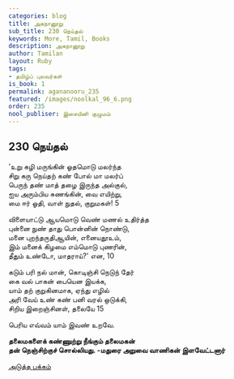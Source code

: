 ```yaml
---
categories: blog
title: அகநானூறு
sub_title: 230 நெய்தல்
keywords: More, Tamil, Books
description: அகநானூறு
author: Tamilan
layout: Ruby
tags:
- தமிழ்ப் புலவர்கள்
is_book: 1
permalink: agananooru_235
featured: /images/noolkal_96_6.png
order: 235
nool_publiser: இசையினி குழுமம்
---
```



## 230 நெய்தல்

'உறு கழி மருங்கின் ஓதமொடு மலர்ந்த  
சிறு கரு நெய்தற் கண் போல் மா மலர்ப்  
பெருந் தண் மாத் தழை இருந்த அல்குல்,  
ஐய அரும்பிய சுணங்கின், வை எயிற்று,  
மை ஈர் ஓதி, வாள் நுதல், குறுமகள்! 5

விளையாட்டு ஆயமொடு வெண் மணல் உதிர்த்த  
புன்னை நுண் தாது பொன்னின் நொண்டு,  
மனை புறந்தருதிஆயின், எனையதூஉம்,  
இம் மனைக் கிழமை எம்மொடு புணரின்,  
தீதும் உண்டோ, மாதராய்?' என, 10

கடும் பரி நல் மான், கொடிஞ்சி நெடுந் தேர்  
கை வல் பாகன் பையென இயக்க,  
யாம் தற் குறுகினமாக, ஏந்து எழில்  
அரி வேய் உண் கண் பனி வரல் ஒடுக்கி,  
சிறிய இறைஞ்சினள், தலையே 15

பெரிய எவ்வம் யாம் இவண் உறவே.

**தலைமகளைக் கண்ணுற்று நீங்கும் தலைமகன்  
தன் நெஞ்சிற்குச் சொல்லியது. -மதுரை அறுவை வாணிகன் இளவேட்டனார்**

[அடுத்த பக்கம்](agananooru_236)